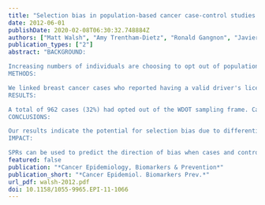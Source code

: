 ```yaml
---
title: "Selection bias in population-based cancer case-control studies due to incomplete sampling frame coverage"
date: 2012-06-01
publishDate: 2020-02-08T06:30:32.748884Z
authors: ["Matt Walsh", "Amy Trentham-Dietz", "Ronald Gangnon", "Javier Nieto", "Polly Newcomb", "Mari Palta"]
publication_types: ["2"]
abstract: "BACKGROUND:

Increasing numbers of individuals are choosing to opt out of population-based sampling frames due to privacy concerns. This is especially a problem in the selection of controls for case-control studies, as the cases often arise from relatively complete population-based registries, whereas control selection requires a sampling frame. If opt out is also related to risk factors, bias can arise.
METHODS:

We linked breast cancer cases who reported having a valid driver's license from the 2004-2008 Wisconsin women's health study (N = 2,988) with a master list of licensed drivers from the Wisconsin Department of Transportation (WDOT). This master list excludes Wisconsin drivers that requested their information not be sold by the state. Multivariate-adjusted selection probability ratios (SPR) were calculated to estimate potential bias when using this driver's license sampling frame to select controls.
RESULTS:

A total of 962 cases (32%) had opted out of the WDOT sampling frame. Cases age <40 (SPR = 0.90), income either unreported (SPR = 0.89) or greater than $50,000 (SPR = 0.94), lower parity (SPR = 0.96 per one-child decrease), and hormone use (SPR = 0.93) were significantly less likely to be covered by the WDOT sampling frame (α = 0.05 level).
CONCLUSIONS:

Our results indicate the potential for selection bias due to differential opt out between various demographic and behavioral subgroups of controls. As selection bias may differ by exposure and study base, the assessment of potential bias needs to be ongoing.
IMPACT:

SPRs can be used to predict the direction of bias when cases and controls stem from different sampling frames in population-based case-control studies."
featured: false
publication: "*Cancer Epidemiology, Biomarkers & Prevention*"
publication_short: "*Cancer Epidemiol. Biomarkers Prev.*"
url_pdf: walsh-2012.pdf
doi: 10.1158/1055-9965.EPI-11-1066
---
```


